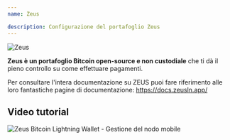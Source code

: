 ```yaml
---
name: Zeus

description: Configurazione del portafoglio Zeus
---
```


![Zeus](assets/cover.webp)

**Zeus è un portafoglio Bitcoin open-source e non custodiale** che ti dà il pieno controllo su come effettuare pagamenti.

Per consultare l'intera documentazione su ZEUS puoi fare riferimento alle loro fantastiche pagine di documentazione: https://docs.zeusln.app/

## Video tutorial

![Zeus Bitcoin Lightning Wallet - Gestione del nodo mobile](https://youtu.be/hmmehTnV3ys)
